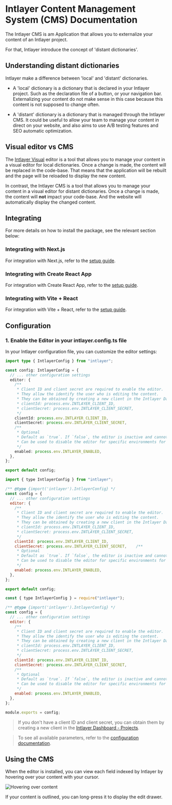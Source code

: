 # Intlayer Content Management System (CMS) Documentation

The Intlayer CMS is am Application that allows you to externalize your content of an Intlayer project.

For that, Intlayer introduce the concept of 'distant dictionaries'.

## Understanding distant dictionaries

Intlayer make a difference between 'local' and 'distant' dictionaries.

- A 'local' dictionary is a dictionary that is declared in your Intlayer project. Such as the declaration file of a button, or your navigation bar. Externalizing your content do not make sense in this case because this content is not supposed to change often.

- A 'distant' dictionary is a dictionary that is managed through the Intlayer CMS. It could be useful to allow your team to manage your content in direct on your website, and also aims to use A/B testing features and SEO automatic optimization.

## Visual editor vs CMS

The [Intlayer Visual](https://github.com/aymericzip/intlayer/blob/main/docs/en/intlayer_visual_editor.md) editor is a tool that allows you to manage your content in a visual editor for local dictionaries. Once a change is made, the content will be replaced in the code-base. That means that the application will be rebuilt and the page will be reloaded to display the new content.

In contrast, the Intlayer CMS is a tool that allows you to manage your content in a visual editor for distant dictionaries. Once a change is made, the content will **not** impact your code-base. And the website will automatically display the changed content.

## Integrating

For more details on how to install the package, see the relevant section below:

### Integrating with Next.js

For integration with Next.js, refer to the [setup guide](https://github.com/aymericzip/intlayer/blob/main/docs/en/intlayer_with_nextjs_15.md).

### Integrating with Create React App

For integration with Create React App, refer to the [setup guide](https://github.com/aymericzip/intlayer/blob/main/docs/en/intlayer_with_create_react_app.md).

### Integrating with Vite + React

For integration with Vite + React, refer to the [setup guide](https://github.com/aymericzip/intlayer/blob/main/docs/en/intlayer_with_vite+react.md).

## Configuration

### 1. Enable the Editor in your intlayer.config.ts file

In your Intlayer configuration file, you can customize the editor settings:

```typescript fileName="intlayer.config.ts" codeFormat="typescript"
import type { IntlayerConfig } from "intlayer";

const config: IntlayerConfig = {
  // ... other configuration settings
  editor: {
    /**
     * Client ID and client secret are required to enable the editor.
     * They allow the identify the user who is editing the content.
     * They can be obtained by creating a new client in the Intlayer Dashboard - Projects (https://intlayer.org/dashboard/projects).
     * clientId: process.env.INTLAYER_CLIENT_ID,
     * clientSecret: process.env.INTLAYER_CLIENT_SECRET,
     */
    clientId: process.env.INTLAYER_CLIENT_ID,
    clientSecret: process.env.INTLAYER_CLIENT_SECRET,
    /**
     * Optional
     * Default as `true`. If `false`, the editor is inactive and cannot be accessed.
     * Can be used to disable the editor for specific environments for security reason, such as production.
     */
    enabled: process.env.INTLAYER_ENABLED,
  },
};

export default config;
```

```javascript fileName="intlayer.config.mjs" codeFormat="esm"
import { type IntlayerConfig } from "intlayer";

/** @type {import('intlayer').IntlayerConfig} */
const config = {
  // ... other configuration settings
  editor: {
    /**
     * Client ID and client secret are required to enable the editor.
     * They allow the identify the user who is editing the content.
     * They can be obtained by creating a new client in the Intlayer Dashboard - Projects (https://intlayer.org/dashboard/projects).
     * clientId: process.env.INTLAYER_CLIENT_ID,
     * clientSecret: process.env.INTLAYER_CLIENT_SECRET,
     */
    clientId: process.env.INTLAYER_CLIENT_ID,
    clientSecret: process.env.INTLAYER_CLIENT_SECRET,    /**
     * Optional
     * Default as `true`. If `false`, the editor is inactive and cannot be accessed.
     * Can be used to disable the editor for specific environments for security reason, such as production.
     */
    enabled: process.env.INTLAYER_ENABLED,
  },
};

export default config;
```

```javascript fileName="intlayer.config.cjs" codeFormat="commonjs"
const { type IntlayerConfig } = require("intlayer");

/** @type {import('intlayer').IntlayerConfig} */
const config = {
  // ... other configuration settings
  editor: {
    /**
     * Client ID and client secret are required to enable the editor.
     * They allow the identify the user who is editing the content.
     * They can be obtained by creating a new client in the Intlayer Dashboard - Projects (https://intlayer.org/dashboard/projects).
     * clientId: process.env.INTLAYER_CLIENT_ID,
     * clientSecret: process.env.INTLAYER_CLIENT_SECRET,
     */
    clientId: process.env.INTLAYER_CLIENT_ID,
    clientSecret: process.env.INTLAYER_CLIENT_SECRET,
    /**
     * Optional
     * Default as `true`. If `false`, the editor is inactive and cannot be accessed.
     * Can be used to disable the editor for specific environments for security reason, such as production.
     */
    enabled: process.env.INTLAYER_ENABLED,
  },
};

module.exports = config;
```

> If you don't have a client ID and client secret, you can obtain them by creating a new client in the [Intlayer Dashboard - Projects](https://intlayer.org/dashboard/projects).

> To see all available parameters, refer to the [configuration documentation](https://github.com/aymericzip/intlayer/blob/main/docs/en/configuration.md).

## Using the CMS

When the editor is installed, you can view each field indexed by Intlayer by hovering over your content with your cursor.

![Hovering over content](https://github.com/aymericzip/intlayer/blob/main/docs/assets/intlayer_editor_hover_content.png)

If your content is outlined, you can long-press it to display the edit drawer.
